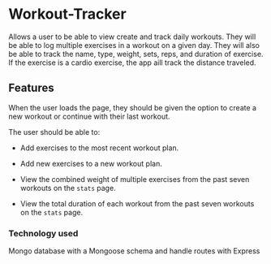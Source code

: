 # Workout-Tracker
Allows a user to be able to view create and track daily workouts. They will be able to log multiple exercises in a workout on a given day. They will also be able to track the name, type, weight, sets, reps, and duration of exercise. If the exercise is a cardio exercise, the app aill track the distance traveled.

## Features

When the user loads the page, they should be given the option to create a new workout or continue with their last workout.

The user should be able to:

  * Add exercises to the most recent workout plan.

  * Add new exercises to a new workout plan.

  * View the combined weight of multiple exercises from the past seven workouts on the `stats` page.

  * View the total duration of each workout from the past seven workouts on the `stats` page.

### Technology used
Mongo database with a Mongoose schema and handle routes with Express